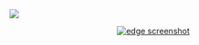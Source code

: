 <a align="left" href="https://replit.com/badge/github/rayhanadev/edge">
	<img src="https://replit.com/badge/github/rayhanadev/edge">
</a>

<p align="center">
	<a href="https://edge.rayhanadev.repl.co">
		<img src="https://edge.rayhanadev.repl.co/public/edge-screenshot.jpg" alt="edge screenshot">
	</a>
</p>

 